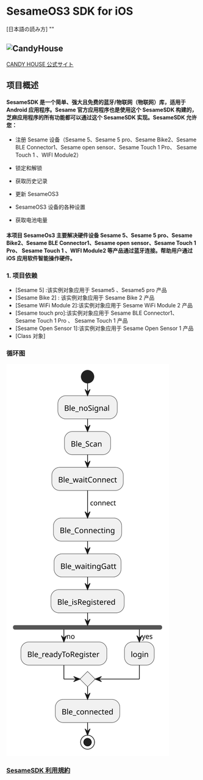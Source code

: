 # SesameOS3 SDK for iOS

[日本語の読み方] ""

## ![CandyHouse](https://jp.candyhouse.co/cdn/shop/files/3_eea4302e-b1ab-435d-8112-f97d85d5eda2.png?v=1682502225&width=18)

[CANDY HOUSE 公式サイト](https://jp.candyhouse.co/)

## 项目概述

#### SesameSDK 是一个简单、强大且免费的蓝牙/物联网（物联网）库，适用于 Android 应用程序。Sesame 官方应用程序也是使用这个 SesameSDK 构建的，芝麻应用程序的所有功能都可以通过这个 SesameSDK 实现。SesameSDK 允许您：

- 注册 Sesame 设备（Sesame 5、Sesame 5 pro、Sesame Bike2、Sesame BLE Connector1、Sesame open sensor、Sesame Touch 1 Pro、 Sesame Touch 1 、WIFI Module2）
- 锁定和解锁

- 获取历史记录
- 更新 SesameOS3
- SesameOS3 设备的各种设置
- 获取电池电量

#### 本项目 SesameOs3 主要解决硬件设备 Sesame 5、Sesame 5 pro、Sesame Bike2、Sesame BLE Connector1、Sesame open sensor、Sesame Touch 1 Pro、 Sesame Touch 1 、WIFI Module2 等产品通过蓝牙连接。帮助用户通过 iOS 应用软件智能操作硬件。

### 1. 项目依赖

- [Sesame 5] :该实例对象应用于 Sesame5 、Sesame5 pro 产品
- [Sesame Bike 2] : 该实例对象应用于 Sesame Bike 2 产品
- [Sesame WiFi Module 2]:该实例对象应用于 Sesame WiFi Module 2 产品
- [Sesame touch pro]:该实例对象应用于 Sesame BLE Connector1、 Sesame Touch 1 Pro 、 Sesame Touch 1 产品
- [Sesame Open Sensor 1]:该实例对象应用于 Sesame Open Sensor 1 产品
- [Class 对象]

### 循环图

![BleConnect](./doc/ref/BleConnect.svg)

### [SesameSDK 利用規約](https://jp.candyhouse.co/pages/sesamesdk%E5%88%A9%E7%94%A8%E8%A6%8F%E7%B4%84)
